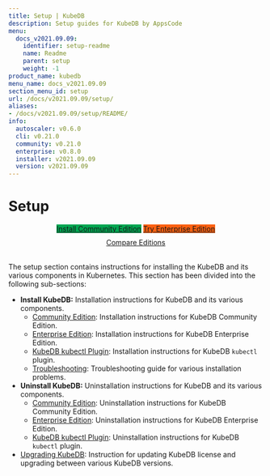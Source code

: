 ```yaml
---
title: Setup | KubeDB
description: Setup guides for KubeDB by AppsCode
menu:
  docs_v2021.09.09:
    identifier: setup-readme
    name: Readme
    parent: setup
    weight: -1
product_name: kubedb
menu_name: docs_v2021.09.09
section_menu_id: setup
url: /docs/v2021.09.09/setup/
aliases:
- /docs/v2021.09.09/setup/README/
info:
  autoscaler: v0.6.0
  cli: v0.21.0
  community: v0.21.0
  enterprise: v0.8.0
  installer: v2021.09.09
  version: v2021.09.09
---
```


# Setup

<div style="text-align: center;">
  <a class="button is-link is-medium is-active has-text-weight-normal" href="/docs/v2021.09.09/setup/install/community" style="background:#00A651; width: 18rem;">Install Community Edition</a>
  <a class="button is-info is-medium is-active has-text-weight-normal" href="/docs/v2021.09.09/setup/install/enterprise"  style="background:#FC6011; width: 18rem;">Try Enterprise Edition</a>
  <a style="margin-top: 10px; display: block;" href="https://kubedb.com/pricing/">Compare Editions</a>
</div>
<br>

The setup section contains instructions for installing the KubeDB and its various components in Kubernetes. This section has been divided into the following sub-sections:

- **Install KubeDB:** Installation instructions for KubeDB and its various components.
  - [Community Edition](/docs/v2021.09.09/setup/install/community): Installation instructions for KubeDB Community Edition.
  - [Enterprise Edition](/docs/v2021.09.09/setup/install/enterprise): Installation instructions for KubeDB Enterprise Edition.
  - [KubeDB kubectl Plugin](/docs/v2021.09.09/setup/install/kubectl_plugin): Installation instructions for KubeDB `kubectl` plugin.
  - [Troubleshooting](/docs/v2021.09.09/setup/install/troubleshoting): Troubleshooting guide for various installation problems.
- **Uninstall KubeDB:** Uninstallation instructions for KubeDB and its various components.
  - [Community Edition](/docs/v2021.09.09/setup/uninstall/community): Uninstallation instructions for KubeDB Community Edition.
  - [Enterprise Edition](/docs/v2021.09.09/setup/uninstall/enterprise): Uninstallation instructions for KubeDB Enterprise Edition.
  - [KubeDB kubectl Plugin](/docs/v2021.09.09/setup/uninstall/kubectl_plugin): Uninstallation instructions for KubeDB `kubectl` plugin.
- [Upgrading KubeDB](/docs/v2021.09.09/setup/upgrade/): Instruction for updating KubeDB license and upgrading between various KubeDB versions.
